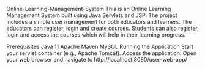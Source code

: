 Online-Learning-Management-System
This is an Online Learning Management System built using Java Servlets and JSP. The project includes a simple user management for both educators and learners. The educators can register, login and create courses. Students can also register, login and access the courses which will help in their learning progress.

Prerequisites
Java 11
Apache Maven
MySQL
Running the Application
Start your servlet container (e.g., Apache Tomcat).
Access the application: Open your web browser and navigate to http://localhost:8080/user-web-app/
